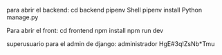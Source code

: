 para abrir el backend:
cd backend
pipenv Shell
pipenv install
Python manage.py



Para abrir el front:
cd frontend
npm install
npm run dev


superusuario para el admin de django:
administrador
HgE#3q!ZsNb*Tmu


